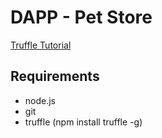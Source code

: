 # DAPP - Pet Store
[Truffle Tutorial](https://www.trufflesuite.com/tutorial)

## Requirements
* node.js
* git
* truffle (npm install truffle -g)